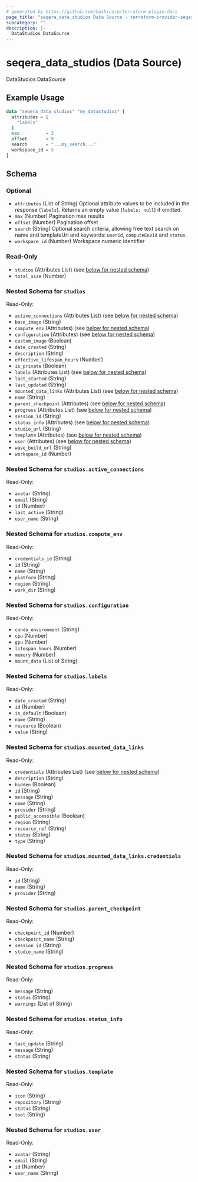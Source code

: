 ```yaml
---
# generated by https://github.com/hashicorp/terraform-plugin-docs
page_title: "seqera_data_studios Data Source - terraform-provider-seqera"
subcategory: ""
description: |-
  DataStudios DataSource
---
```


# seqera_data_studios (Data Source)

DataStudios DataSource

## Example Usage

```terraform
data "seqera_data_studios" "my_datastudios" {
  attributes = [
    "labels"
  ]
  max          = 3
  offset       = 9
  search       = "...my_search..."
  workspace_id = 5
}
```

<!-- schema generated by tfplugindocs -->
## Schema

### Optional

- `attributes` (List of String) Optional attribute values to be included in the response (`labels`). Returns an empty value (`labels: null`) if omitted.
- `max` (Number) Pagination max results
- `offset` (Number) Pagination offset
- `search` (String) Optional search criteria, allowing free text search on name and templateUrl and keywords: `userId`, `computeEnvId` and `status`.
- `workspace_id` (Number) Workspace numeric identifier

### Read-Only

- `studios` (Attributes List) (see [below for nested schema](#nestedatt--studios))
- `total_size` (Number)

<a id="nestedatt--studios"></a>
### Nested Schema for `studios`

Read-Only:

- `active_connections` (Attributes List) (see [below for nested schema](#nestedatt--studios--active_connections))
- `base_image` (String)
- `compute_env` (Attributes) (see [below for nested schema](#nestedatt--studios--compute_env))
- `configuration` (Attributes) (see [below for nested schema](#nestedatt--studios--configuration))
- `custom_image` (Boolean)
- `date_created` (String)
- `description` (String)
- `effective_lifespan_hours` (Number)
- `is_private` (Boolean)
- `labels` (Attributes List) (see [below for nested schema](#nestedatt--studios--labels))
- `last_started` (String)
- `last_updated` (String)
- `mounted_data_links` (Attributes List) (see [below for nested schema](#nestedatt--studios--mounted_data_links))
- `name` (String)
- `parent_checkpoint` (Attributes) (see [below for nested schema](#nestedatt--studios--parent_checkpoint))
- `progress` (Attributes List) (see [below for nested schema](#nestedatt--studios--progress))
- `session_id` (String)
- `status_info` (Attributes) (see [below for nested schema](#nestedatt--studios--status_info))
- `studio_url` (String)
- `template` (Attributes) (see [below for nested schema](#nestedatt--studios--template))
- `user` (Attributes) (see [below for nested schema](#nestedatt--studios--user))
- `wave_build_url` (String)
- `workspace_id` (Number)

<a id="nestedatt--studios--active_connections"></a>
### Nested Schema for `studios.active_connections`

Read-Only:

- `avatar` (String)
- `email` (String)
- `id` (Number)
- `last_active` (String)
- `user_name` (String)


<a id="nestedatt--studios--compute_env"></a>
### Nested Schema for `studios.compute_env`

Read-Only:

- `credentials_id` (String)
- `id` (String)
- `name` (String)
- `platform` (String)
- `region` (String)
- `work_dir` (String)


<a id="nestedatt--studios--configuration"></a>
### Nested Schema for `studios.configuration`

Read-Only:

- `conda_environment` (String)
- `cpu` (Number)
- `gpu` (Number)
- `lifespan_hours` (Number)
- `memory` (Number)
- `mount_data` (List of String)


<a id="nestedatt--studios--labels"></a>
### Nested Schema for `studios.labels`

Read-Only:

- `date_created` (String)
- `id` (Number)
- `is_default` (Boolean)
- `name` (String)
- `resource` (Boolean)
- `value` (String)


<a id="nestedatt--studios--mounted_data_links"></a>
### Nested Schema for `studios.mounted_data_links`

Read-Only:

- `credentials` (Attributes List) (see [below for nested schema](#nestedatt--studios--mounted_data_links--credentials))
- `description` (String)
- `hidden` (Boolean)
- `id` (String)
- `message` (String)
- `name` (String)
- `provider` (String)
- `public_accessible` (Boolean)
- `region` (String)
- `resource_ref` (String)
- `status` (String)
- `type` (String)

<a id="nestedatt--studios--mounted_data_links--credentials"></a>
### Nested Schema for `studios.mounted_data_links.credentials`

Read-Only:

- `id` (String)
- `name` (String)
- `provider` (String)



<a id="nestedatt--studios--parent_checkpoint"></a>
### Nested Schema for `studios.parent_checkpoint`

Read-Only:

- `checkpoint_id` (Number)
- `checkpoint_name` (String)
- `session_id` (String)
- `studio_name` (String)


<a id="nestedatt--studios--progress"></a>
### Nested Schema for `studios.progress`

Read-Only:

- `message` (String)
- `status` (String)
- `warnings` (List of String)


<a id="nestedatt--studios--status_info"></a>
### Nested Schema for `studios.status_info`

Read-Only:

- `last_update` (String)
- `message` (String)
- `status` (String)


<a id="nestedatt--studios--template"></a>
### Nested Schema for `studios.template`

Read-Only:

- `icon` (String)
- `repository` (String)
- `status` (String)
- `tool` (String)


<a id="nestedatt--studios--user"></a>
### Nested Schema for `studios.user`

Read-Only:

- `avatar` (String)
- `email` (String)
- `id` (Number)
- `user_name` (String)
